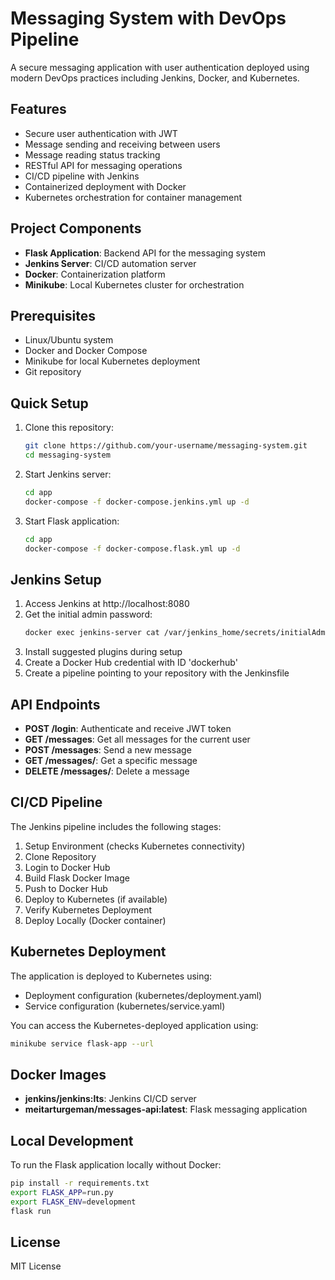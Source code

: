 # Messaging System with DevOps Pipeline

A secure messaging application with user authentication deployed using modern DevOps practices including Jenkins, Docker, and Kubernetes.

## Features

- Secure user authentication with JWT
- Message sending and receiving between users
- Message reading status tracking
- RESTful API for messaging operations
- CI/CD pipeline with Jenkins
- Containerized deployment with Docker
- Kubernetes orchestration for container management

## Project Components

- **Flask Application**: Backend API for the messaging system
- **Jenkins Server**: CI/CD automation server
- **Docker**: Containerization platform
- **Minikube**: Local Kubernetes cluster for orchestration

## Prerequisites

- Linux/Ubuntu system
- Docker and Docker Compose
- Minikube for local Kubernetes deployment
- Git repository

## Quick Setup

1. Clone this repository:
   ```bash
   git clone https://github.com/your-username/messaging-system.git
   cd messaging-system
   ```

2. Start Jenkins server:
   ```bash
   cd app
   docker-compose -f docker-compose.jenkins.yml up -d
   ```

3. Start Flask application:
   ```bash
   cd app
   docker-compose -f docker-compose.flask.yml up -d
   ```

## Jenkins Setup

1. Access Jenkins at http://localhost:8080
2. Get the initial admin password:
   ```bash
   docker exec jenkins-server cat /var/jenkins_home/secrets/initialAdminPassword
   ```
3. Install suggested plugins during setup
4. Create a Docker Hub credential with ID 'dockerhub'
5. Create a pipeline pointing to your repository with the Jenkinsfile

## API Endpoints

- **POST /login**: Authenticate and receive JWT token
- **GET /messages**: Get all messages for the current user
- **POST /messages**: Send a new message
- **GET /messages/<id>**: Get a specific message
- **DELETE /messages/<id>**: Delete a message

## CI/CD Pipeline

The Jenkins pipeline includes the following stages:
1. Setup Environment (checks Kubernetes connectivity)
2. Clone Repository
3. Login to Docker Hub
4. Build Flask Docker Image
5. Push to Docker Hub
6. Deploy to Kubernetes (if available)
7. Verify Kubernetes Deployment
8. Deploy Locally (Docker container)

## Kubernetes Deployment

The application is deployed to Kubernetes using:
- Deployment configuration (kubernetes/deployment.yaml)
- Service configuration (kubernetes/service.yaml)

You can access the Kubernetes-deployed application using:
```bash
minikube service flask-app --url
```

## Docker Images

- **jenkins/jenkins:lts**: Jenkins CI/CD server
- **meitarturgeman/messages-api:latest**: Flask messaging application

## Local Development

To run the Flask application locally without Docker:
```bash
pip install -r requirements.txt
export FLASK_APP=run.py
export FLASK_ENV=development
flask run
```

## License

MIT License
